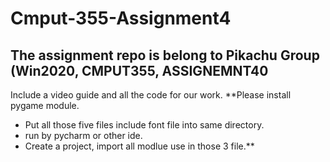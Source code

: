 # Cmput-355-Assignment4
## The assignment repo is belong to Pikachu Group (Win2020, CMPUT355, ASSIGNEMNT40
Include a video guide and all the code for our work.
**Please install pygame module.
* Put all those five files include font file into same directory.
* run by pycharm or other ide. 
* Create a project, import all modlue use in those 3 file.**

